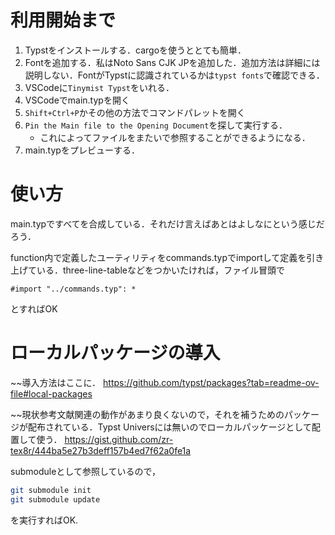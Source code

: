 # 利用開始まで

1. Typstをインストールする．cargoを使うととても簡単．
2. Fontを追加する．私はNoto Sans CJK JPを追加した．追加方法は詳細には説明しない．FontがTypstに認識されているかは`typst fonts`で確認できる．
3. VSCodeに`Tinymist Typst`をいれる．
4. VSCodeでmain.typを開く
5. `Shift+Ctrl+P`かその他の方法でコマンドパレットを開く
6. `Pin the Main file to the Opening Document`を探して実行する．
    - これによってファイルをまたいで参照することができるようになる．
7. main.typをプレビューする．

# 使い方

main.typですべてを合成している．それだけ言えばあとはよしなにという感じだろう．

function内で定義したユーティリティをcommands.typでimportして定義を引き上げている．three-line-tableなどをつかいたければ，ファイル冒頭で
```typ
#import "../commands.typ": *
```
とすればOK

# ローカルパッケージの導入

~~導入方法はここに．
https://github.com/typst/packages?tab=readme-ov-file#local-packages

~~現状参考文献関連の動作があまり良くないので，それを補うためのパッケージが配布されている．Typst Universには無いのでローカルパッケージとして配置して使う．
https://gist.github.com/zr-tex8r/444ba5e27b3deff157b4ed7f62a0fe1a

submoduleとして参照しているので，

```bash
git submodule init
git submodule update
```

を実行すればOK.